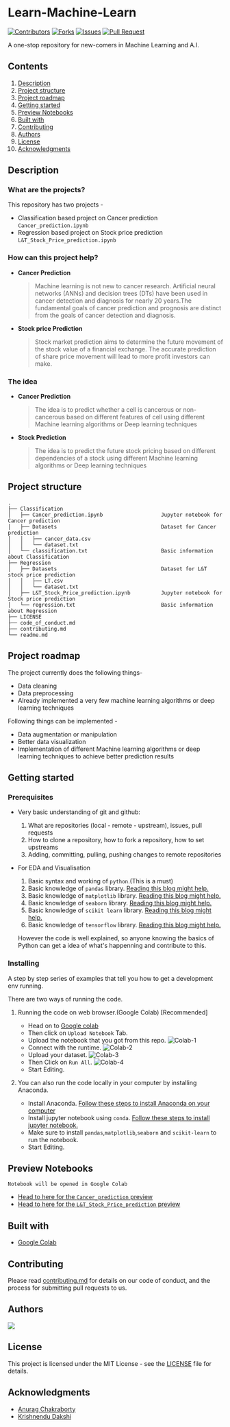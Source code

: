 # Learn-Machine-Learn

[![Contributors](https://img.shields.io/github/contributors/dsckgec/learn-machine-learn.svg)](https://github.com/dsckgec/learn-machine-learn/graphs/contributors) [![Forks](https://img.shields.io/github/forks/dsckgec/learn-machine-learn.svg)](https://github.com/dsckgec/learn-machine-learn/network/members) [![Issues](https://img.shields.io/github/issues/dsckgec/learn-machine-learn.svg)](https://github.com/dsckgec/learn-machine-learn/issues) [![Pull Request](https://img.shields.io/github/issues-pr-closed-raw/dsckgec/learn-machine-learn)](https://github.com/dsckgec/learn-machine-learn/pulls)


A one-stop repository for new-comers in Machine Learning and A.I.

## Contents

1. [Description](#description)
1. [Project structure](#project-structure)
1. [Project roadmap](#project-roadmap)
1. [Getting started](#getting-started)
1. [Preview Notebooks](#preview-notebooks)
1. [Built with](#built-with)
1. [Contributing](#contributing)
1. [Authors](#authors)
1. [License](#license)
1. [Acknowledgments](#acknowledgments)

## Description

### What are the projects?
This repository has two projects -
  * Classification based project on Cancer prediction `Cancer_prediction.ipynb`
  * Regression based project on Stock price prediction `L&T_Stock_Price_prediction.ipynb`

### How can this project help?
 * **Cancer Prediction**
    > Machine learning is not new to cancer research. Artificial neural networks (ANNs) and decision trees (DTs) have been used in cancer detection and diagnosis for nearly 20 years.The fundamental goals of cancer prediction and prognosis are distinct from the goals of cancer detection and diagnosis.
 * **Stock price Prediction**
    > Stock market prediction aims to determine the future movement of the stock value of a financial exchange. The accurate prediction of share price movement will lead to more profit investors can make.
### The idea
 * **Cancer Prediction**
    > The idea is to predict whether a cell is cancerous or non-cancerous based on different features of cell using different Machine learning algorithms or Deep learning techniques
 * **Stock Prediction**
    > The idea is to predict the future stock pricing based on different dependencies of a stock using different Machine learning algorithms or Deep learning techniques 
## Project structure
```
.
├── Classification
│   ├── Cancer_prediction.ipynb                   Jupyter notebook for Cancer prediction
│   ├── Datasets                                  Dataset for Cancer prediction
│   │   ├── cancer_data.csv
│   │   └── dataset.txt
│   └── classification.txt                        Basic information about Classification
├── Regression
│   ├── Datasets                                  Dataset for L&T stock price prediction
│   │   ├── LT.csv
│   │   └── dataset.txt
│   ├── L&T_Stock_Price_prediction.ipynb          Jupyter notebook for Stock price prediction
│   └── regression.txt                            Basic information about Regression
├── LICENSE
├── code_of_conduct.md
├── contributing.md
└── readme.md
```
## Project roadmap

The project currently does the following things-

  * Data cleaning
  * Data preprocessing
  * Already implemented a very few machine learning algorithms or deep learning techniques
  
Following things can be implemented -

  * Data augmentation or manipulation
  * Better data visualization
  * Implementation of different Machine learning algorithms or deep learning techniques to achieve better prediction results
 
## Getting started


### Prerequisites
- Very basic understanding of git and github:

    1.  What are repositories (local - remote - upstream), issues, pull requests
    2.   How to clone a repository, how to fork a repository, how to set upstreams
    3.   Adding, committing, pulling, pushing changes to remote repositories

- For EDA and Visualisation
 
    1. Basic syntax and working of ```python```.(This is a must)
    2. Basic knowledge of ```pandas``` library. [Reading this blog might help.](https://www.dataquest.io/blog/pandas-python-tutorial/)
    3. Basic knowledge of ```matplotlib``` library. [Reading this blog might help.](https://blog.quantinsti.com/python-matplotlib-tutorial/)
    4. Basic knowledge of ```seaborn``` library. [Reading this blog might help.](https://www.mygreatlearning.com/blog/seaborn-tutorial/)
    5. Basic knowledge of ```scikit learn``` library. [Reading this blog might help.](https://www.dataquest.io/blog/sci-kit-learn-tutorial/)
    6. Basic knowledge of ```tensorflow``` library. [Reading this blog might help.](https://www.tensorflow.org/overview)

  However the code is well explained, so anyone knowing the basics of Python can get a idea of what's happenning and contribute to this.

### Installing

A step by step series of examples that tell you how to get a development env running.


There are two ways of running the code.
  1. Running the code on web browser.(Google Colab) [Recommended]
      - Head on to [Google colab](https://colab.research.google.com/)
      - Then click on ```Upload Notebook``` Tab.
      - Upload the notebook that you got from this repo.
        ![Colab-1](https://res.cloudinary.com/codehackerone/image/upload/v1618463907/ML/colab-2_c14swf.png)
      - Connect with the runtime.
        ![Colab-2](https://res.cloudinary.com/codehackerone/image/upload/v1618464955/ML/Colab-3_da822c.png)
      - Upload your dataset.
        ![Colab-3](https://res.cloudinary.com/codehackerone/image/upload/v1618464958/ML/Colab-04_sxfyjx.png)
      - Then Click on ```Run All```.
        ![Colab-4](https://res.cloudinary.com/codehackerone/image/upload/v1618465413/ML/colab-5_i92bzp.png)
      - Start Editing.

  2. You can also run the code locally in your computer by installing Anaconda.
      - Install Anaconda. [Follow these steps to install Anaconda on your computer](https://www.edureka.co/blog/python-anaconda-tutorial/#:~:text=on%20our%20systems.-,Installation%20And%20Setup,the%20instructions%20in%20the%20setup.)
      - Install jupyter notebook using ```conda```. [Follow these steps to install jupyter notebook.](https://test-jupyter.readthedocs.io/en/latest/install.html)
      - Make sure to install ```pandas```,```matplotlib```,```seaborn``` and ```scikit-learn``` to run the notebook.
      - Start Editing.
    
## Preview Notebooks
  `Notebook will be opened in Google Colab`
- [Head to here for the `Cancer_prediction` preview](https://colab.research.google.com/drive/1__PCTBBQ5l07YW56s_5cV0RbcmI3Ch99?usp=sharing)
- [Head to here for the `L&T_Stock_Price_prediction` preview](https://colab.research.google.com/drive/1HYEpZ8_t4E-zKokbEyi_egvABJaWeL_G?usp=sharing)

## Built with

- [Google Colab](https://colab.research.google.com)

## Contributing

Please read [contributing.md](contributing.md) for details on our code of conduct, and the process for submitting pull requests to us.

## Authors

<a href="https://github.com/DSCKGEC/learn-machine-learn/graphs/contributors">
  <img src="https://contrib.rocks/image?repo=DSCKGEC/learn-machine-learn" />
</a>

## License

This project is licensed under the MIT License - see the [LICENSE](LICENSE) file for details.

## Acknowledgments

- [Anurag Chakraborty](https://github.com/anuragc2001)
- [Krishnendu Dakshi](https://github.com/KrishnenduDakshi2002)
